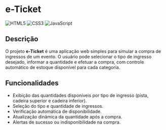 # e-Ticket

![HTML5](https://img.shields.io/badge/HTML5-Marcação%20da%20página-E34F26?style=flat-square&logo=html5)
![CSS3](https://img.shields.io/badge/CSS3-Estilização%20da%20interface-1572B6?style=flat-square&logo=css3)
![JavaScript](https://img.shields.io/badge/JavaScript-Lógica%20de%20compra-F7DF1E?style=flat-square&logo=javascript)

## Descrição
O projeto **e-Ticket** é uma aplicação web simples para simular a compra de ingressos de um evento. O usuário pode selecionar o tipo de ingresso desejado, informar a quantidade e efetuar a compra, com controle automático de estoque disponível para cada categoria.

## Funcionalidades
- Exibição das quantidades disponíveis por tipo de ingresso (pista, cadeira superior e cadeira inferior).  
- Seleção do tipo e quantidade de ingressos.  
- Verificação automática de disponibilidade.  
- Atualização dinâmica da quantidade após a compra.  
- Alertas de sucesso ou indisponibilidade na compra.
